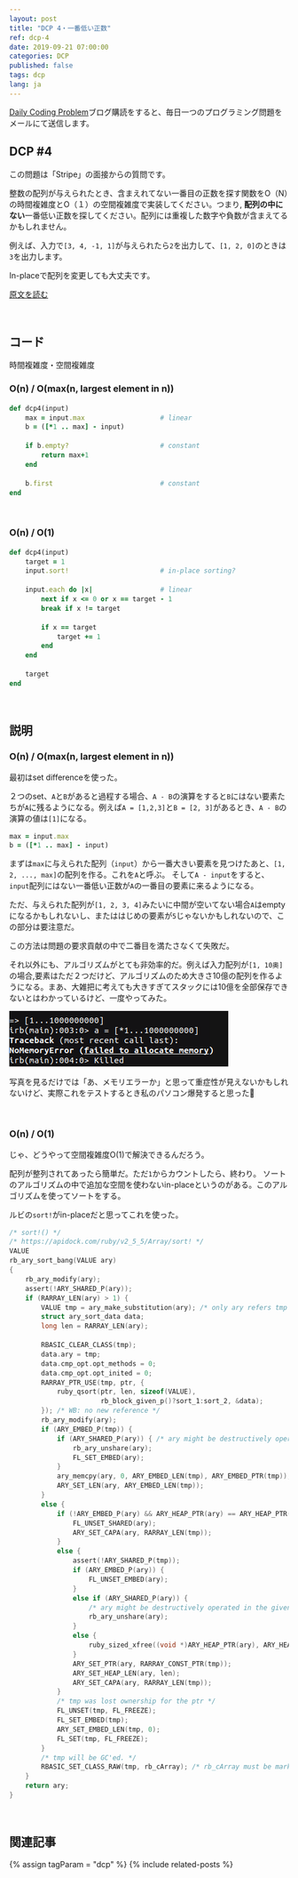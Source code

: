 ```yaml
---
layout: post
title: "DCP 4・一番低い正数"
ref: dcp-4
date: 2019-09-21 07:00:00
categories: DCP
published: false
tags: dcp
lang: ja
---
```


[Daily Coding Problem](https://www.dailycodingproblem.com)ブログ購読をすると、毎日一つのプログラミング問題をメールにて送信します。

## **DCP #4**
この問題は「Stripe」の面接からの質問です。

整数の配列が与えられたとき、含まえれてない一番目の正数を探す関数をO（N）の時間複雑度とO（１）の空間複雑度で実装してください。つまり, **配列の中にない**一番低い正数を探してください。配列には重複した数字や負数が含まえてるかもしれません。

例えば、入力で`[3, 4, -1, 1]`が与えられたら`2`を出力して、`[1, 2, 0]`のときは`3`を出力します。

In-placeで配列を変更しても大丈夫です。

[原文を読む](en-dcp-4.html#dcp4)

<br>

## **コード**
時間複雑度・空間複雑度

### O(n) / O(max(n, largest element in n))
```ruby
def dcp4(input)
    max = input.max                   # linear
    b = ([*1 .. max] - input)

    if b.empty?                       # constant
        return max+1 
    end

    b.first                           # constant
end
```

<br>

### O(n) / O(1)
```ruby
def dcp4(input)
    target = 1
    input.sort!                       # in-place sorting?

    input.each do |x|                 # linear
        next if x <= 0 or x == target - 1
        break if x != target

        if x == target
            target += 1
        end
    end

    target
end
```
<br>

## **説明**

### O(n) / O(max(n, largest element in n))
最初はset differenceを使った。

２つのset、`A`と`B`があると過程する場合、`A - B`の演算をすると`B`にはない要素たちが`A`に残るようになる。例えば`A = [1,2,3]`と`B = [2, 3]`があるとき、`A - B`の演算の値は`[1]`になる。

```ruby
max = input.max
b = ([*1 .. max] - input)
```

まずは`max`に与えられた配列（`input`）から一番大きい要素を見つけたあと、`[1, 2, ..., max]`の配列を作る。これを`A`と呼ぶ。
そして`A - input`をすると、`input`配列にはない一番低い正数が`A`の一番目の要素に来るようになる。

ただ、与えられた配列が`[1, 2, 3, 4]`みたいに中間が空いてない場合`A`はemptyになるかもしれないし、またははじめの要素が`5`じゃないかもしれないので、この部分は要注意だ。

この方法は問題の要求貢献の中で二番目を満たさなくて失敗だ。

それ以外にも、アルゴリズムがとても非効率的だ。例えば入力配列が`[1, 10奥]`の場合,要素はただ２つだけど、アルゴリズムのため大きさ10億の配列を作るようになる。まあ、大雑把に考えても大きすぎてスタックには10億を全部保存できないとはわかっているけど、一度やってみた。

![Memory](/assets/images/dcp/problem4/memory.png)

写真を見るだけでは「あ、メモリエラーか」と思って重症性が見えないかもしれないけど、実際これをテストするとき私のパソコン爆発すると思った💢

<br>

### O(n) / O(1)
じゃ、どうやって空間複雑度O(1)で解決できるんだろう。

配列が整列されてあったら簡単だ。ただ`1`からカウントしたら、終わり。
ソートのアルゴリズムの中で追加な空間を使わないin-placeというのがある。このアルゴリズムを使ってソートをする。

ルビの`sort!`がin-placeだと思ってこれを使った。

```c
/* sort!() */
/* https://apidock.com/ruby/v2_5_5/Array/sort! */
VALUE
rb_ary_sort_bang(VALUE ary)
{
    rb_ary_modify(ary);
    assert(!ARY_SHARED_P(ary));
    if (RARRAY_LEN(ary) > 1) {
        VALUE tmp = ary_make_substitution(ary); /* only ary refers tmp */
        struct ary_sort_data data;
        long len = RARRAY_LEN(ary);

        RBASIC_CLEAR_CLASS(tmp);
        data.ary = tmp;
        data.cmp_opt.opt_methods = 0;
        data.cmp_opt.opt_inited = 0;
        RARRAY_PTR_USE(tmp, ptr, {
            ruby_qsort(ptr, len, sizeof(VALUE),
                       rb_block_given_p()?sort_1:sort_2, &data);
        }); /* WB: no new reference */
        rb_ary_modify(ary);
        if (ARY_EMBED_P(tmp)) {
            if (ARY_SHARED_P(ary)) { /* ary might be destructively operated in the given block */
                rb_ary_unshare(ary);
                FL_SET_EMBED(ary);
            }
            ary_memcpy(ary, 0, ARY_EMBED_LEN(tmp), ARY_EMBED_PTR(tmp));
            ARY_SET_LEN(ary, ARY_EMBED_LEN(tmp));
        }
        else {
            if (!ARY_EMBED_P(ary) && ARY_HEAP_PTR(ary) == ARY_HEAP_PTR(tmp)) {
                FL_UNSET_SHARED(ary);
                ARY_SET_CAPA(ary, RARRAY_LEN(tmp));
            }
            else {
                assert(!ARY_SHARED_P(tmp));
                if (ARY_EMBED_P(ary)) {
                    FL_UNSET_EMBED(ary);
                }
                else if (ARY_SHARED_P(ary)) {
                    /* ary might be destructively operated in the given block */
                    rb_ary_unshare(ary);
                }
                else {
                    ruby_sized_xfree((void *)ARY_HEAP_PTR(ary), ARY_HEAP_SIZE(ary));
                }
                ARY_SET_PTR(ary, RARRAY_CONST_PTR(tmp));
                ARY_SET_HEAP_LEN(ary, len);
                ARY_SET_CAPA(ary, RARRAY_LEN(tmp));
            }
            /* tmp was lost ownership for the ptr */
            FL_UNSET(tmp, FL_FREEZE);
            FL_SET_EMBED(tmp);
            ARY_SET_EMBED_LEN(tmp, 0);
            FL_SET(tmp, FL_FREEZE);
        }
        /* tmp will be GC'ed. */
        RBASIC_SET_CLASS_RAW(tmp, rb_cArray); /* rb_cArray must be marked */
    }
    return ary;
}
```

<br>

## **関連記事**
{% assign tagParam = "dcp" %}
{% include related-posts %}
